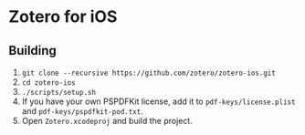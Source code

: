 # Zotero for iOS

## Building

1. `git clone --recursive https://github.com/zotero/zotero-ios.git`
1. `cd zotero-ios`
1. `./scripts/setup.sh`
1. If you have your own PSPDFKit license, add it to `pdf-keys/license.plist` and `pdf-keys/pspdfkit-pod.txt`.
1. Open `Zotero.xcodeproj` and build the project.
